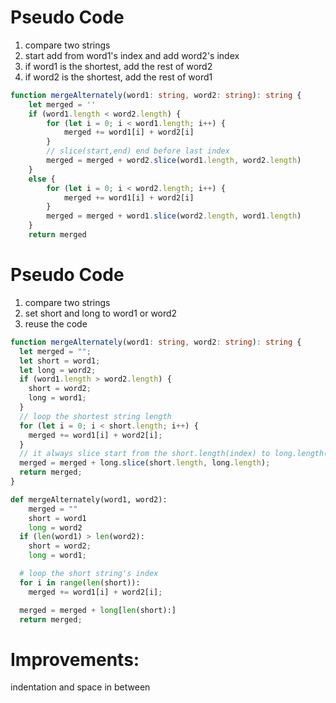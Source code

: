 # Pseudo Code

1. compare two strings
2. start add from word1's index and add word2's index
3. if word1 is the shortest, add the rest of word2
4. if word2 is the shortest, add the rest of word1

```typescript
function mergeAlternately(word1: string, word2: string): string {
    let merged = ''
    if (word1.length < word2.length) {
        for (let i = 0; i < word1.length; i++) {
            merged += word1[i] + word2[i]
        }
        // slice(start,end) end before last index
        merged = merged + word2.slice(word1.length, word2.length)
    }
    else {
        for (let i = 0; i < word2.length; i++) {
            merged += word1[i] + word2[i]
        }
        merged = merged + word1.slice(word2.length, word1.length)
    }
    return merged
```

# Pseudo Code

1. compare two strings
2. set short and long to word1 or word2
3. reuse the code

```typescript
function mergeAlternately(word1: string, word2: string): string {
  let merged = "";
  let short = word1;
  let long = word2;
  if (word1.length > word2.length) {
    short = word2;
    long = word1;
  }
  // loop the shortest string length
  for (let i = 0; i < short.length; i++) {
    merged += word1[i] + word2[i];
  }
  // it always slice start from the short.length(index) to long.length(index)
  merged = merged + long.slice(short.length, long.length);
  return merged;
}
```

```python
def mergeAlternately(word1, word2):
    merged = ""
    short = word1
    long = word2
  if (len(word1) > len(word2):
    short = word2;
    long = word1;

  # loop the short string's index
  for i in range(len(short)):
    merged += word1[i] + word2[i];

  merged = merged + long[len(short):]
  return merged;
```

# Improvements:

indentation and space in between
